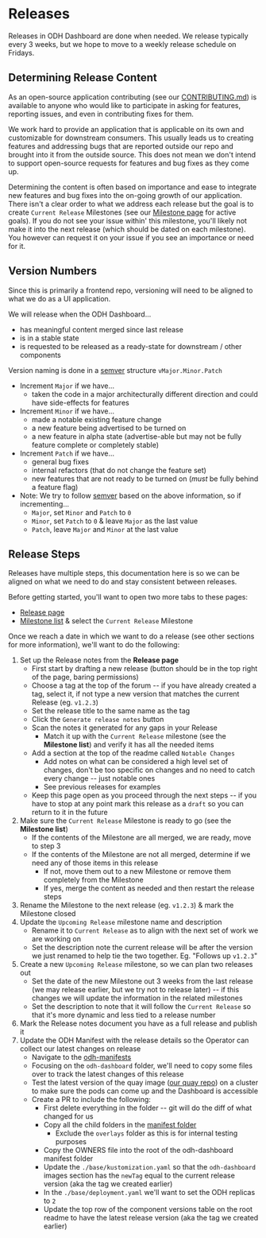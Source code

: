# Releases

Releases in ODH Dashboard are done when needed. We release typically every 3 weeks, but we hope to move to a weekly release schedule on Fridays.

## Determining Release Content

As an open-source application contributing (see our [CONTRIBUTING.md](../CONTRIBUTING.md)) is available to anyone who would like to participate in asking for features, reporting issues, and even in contributing fixes for them.

We work hard to provide an application that is applicable on its own and customizable for downstream consumers. This usually leads us to creating features and addressing bugs that are reported outside our repo and brought into it from the outside source. This does not mean we don't intend to support open-source requests for features and bug fixes as they come up.

Determining the content is often based on importance and ease to integrate new features and bug fixes into the on-going growth of our application. There isn't a clear order to what we address each release but the goal is to create `Current Release` Milestones (see our [Milestone page](https://github.com/opendatahub-io/odh-dashboard/milestones) for active goals). If you do not see your issue within' this milestone, you'll likely not make it into the next release (which should be dated on each milestone). You however can request it on your issue if you see an importance or need for it.

## Version Numbers

Since this is primarily a frontend repo, versioning will need to be aligned to what we do as a UI application.

We will release when the ODH Dashboard...
- has meaningful content merged since last release
- is in a stable state
- is requested to be released as a ready-state for downstream / other components

Version naming is done in a [semver](https://semver.org/) structure `vMajor.Minor.Patch`
- Increment `Major` if we have...
  - taken the code in a major architecturally different direction and could have side-effects for features
- Increment `Minor` if we have...
  - made a notable existing feature change
  - a new feature being advertised to be turned on
  - a new feature in alpha state (advertise-able but may not be fully feature complete or completely stable)
- Increment `Patch` if we have...
  - general bug fixes
  - internal refactors (that do not change the feature set)
  - new features that are not ready to be turned on (*must* be fully behind a feature flag)
- Note: We try to follow [semver](https://semver.org/) based on the above information, so if incrementing...
  - `Major`, set `Minor` and `Patch` to `0`
  - `Minor`, set `Patch` to `0` & leave `Major` as the last value
  - `Patch`, leave `Major` and `Minor` at the last value

## Release Steps

Releases have multiple steps, this documentation here is so we can be aligned on what we need to do and stay consistent between releases.

Before getting started, you'll want to open two more tabs to these pages:
- [Release page](https://github.com/opendatahub-io/odh-dashboard/releases)
- [Milestone list](https://github.com/opendatahub-io/odh-dashboard/milestones) & select the `Current Release` Milestone

Once we reach a date in which we want to do a release (see other sections for more information), we'll want to do the following:

1. Set up the Release notes from the **Release page**
   - First start by drafting a new release (button should be in the top right of the page, baring permissions)
   - Choose a tag at the top of the forum -- if you have already created a tag, select it, if not type a new version that matches the current Release (eg. `v1.2.3`)
   - Set the release title to the same name as the tag
   - Click the `Generate release notes` button
   - Scan the notes it generated for any gaps in your Release
     - Match it up with the `Current Release` milestone (see the **Milestone list**) and verify it has all the needed items
   - Add a section at the top of the readme called `Notable Changes`
     - Add notes on what can be considered a high level set of changes, don't be too specific on changes and no need to catch every change -- just notable ones
     - See previous releases for examples
   - Keep this page open as you proceed through the next steps -- if you have to stop at any point mark this release as a `draft` so you can return to it in the future
2. Make sure the `Current Release` Milestone is ready to go (see the **Milestone list**)
   - If the contents of the Milestone are all merged, we are ready, move to step 3
   - If the contents of the Milestone are not all merged, determine if we need any of those items in this release
     - If not, move them out to a new Milestone or remove them completely from the Milestone
     - If yes, merge the content as needed and then restart the release steps
3. Rename the Milestone to the next release (eg. `v1.2.3`) & mark the Milestone closed 
4. Update the `Upcoming Release` milestone name and description
   - Rename it to `Current Release` as to align with the next set of work we are working on
   - Set the description note the current release will be after the version we just renamed to help tie the two together. Eg. "Follows up `v1.2.3`" 
5. Create a new `Upcoming Release` milestone, so we can plan two releases out
   - Set the date of the new Milestone out 3 weeks from the last release (we may release earlier, but we try not to release later) -- if this changes we will update the information in the related milestones
   - Set the description to note that it will follow the `Current Release` so that it's more dynamic and less tied to a release number
6. Mark the Release notes document you have as a full release and publish it
7. Update the ODH Manifest with the release details so the Operator can collect our latest changes on release
   - Navigate to the [odh-manifests](https://github.com/opendatahub-io/odh-manifests)
   - Focusing on the `odh-dashboard` folder, we'll need to copy some files over to track the latest changes of this release
   - Test the latest version of the quay image ([our quay repo](https://quay.io/repository/opendatahub/odh-dashboard?tab=tags)) on a cluster to make sure the pods can come up and the Dashboard is accessible
   - Create a PR to include the following:
      - First delete everything in the folder -- git will do the diff of what changed for us
      - Copy all the child folders in the [manifest folder](../manifests)
         - Exclude the `overlays` folder as this is for internal testing purposes
      - Copy the OWNERS file into the root of the odh-dashboard manifest folder
      - Update the `./base/kustomization.yaml` so that the `odh-dashboard` images section has the `newTag` equal to the current release version (aka the tag we created earlier)
      - In the `./base/deployment.yaml` we'll want to set the ODH replicas to `2`
      - Update the top row of the component versions table on the root readme to have the latest release version (aka the tag we created earlier)

